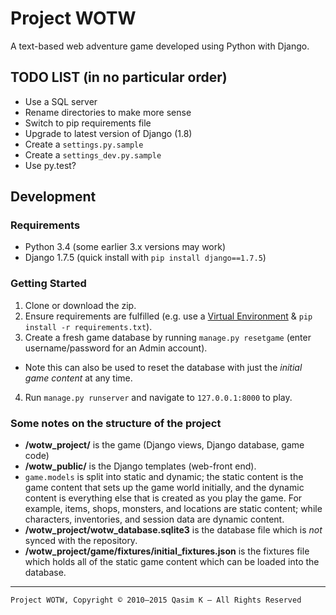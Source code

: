 # Project WOTW

A text-based web adventure game developed using Python with Django.


## TODO LIST (in no particular order)

- Use a SQL server
- Rename directories to make more sense
- Switch to pip requirements file
- Upgrade to latest version of Django (1.8)
- Create a `settings.py.sample`
- Create a `settings_dev.py.sample`
- Use py.test?


## Development

### Requirements

* Python 3.4 (some earlier 3.x versions may work)
* Django 1.7.5 (quick install with `pip install django==1.7.5`)


### Getting Started

1. Clone or download the zip.
2. Ensure requirements are fulfilled (e.g. use a [Virtual Environment](https://docs.python.org/3/library/venv.html) & `pip install -r requirements.txt`).
3. Create a fresh game database by running `manage.py resetgame` (enter username/password for an Admin account).
  - Note this can also be used to reset the database with just the *initial game content* at any time.
4. Run `manage.py runserver` and navigate to `127.0.0.1:8000` to play.


### Some notes on the structure of the project

- **/wotw_project/** is the game (Django views, Django database, game code)
- **/wotw_public/** is the Django templates (web-front end).
- `game.models` is split into static and dynamic; the static content is the game content that sets up the game world initially, and the dynamic content is everything else that is created as you play the game. For example, items, shops, monsters, and locations are static content; while characters, inventories, and session data are dynamic content.
- **/wotw\_project/wotw\_database.sqlite3** is the database file which is *not* synced with the repository.
- **/wotw\_project/game/fixtures/initial_fixtures.json** is the fixtures file which holds all of the static game content which can be loaded into the database.


---

`Project WOTW, Copyright © 2010–2015 Qasim K — All Rights Reserved`
